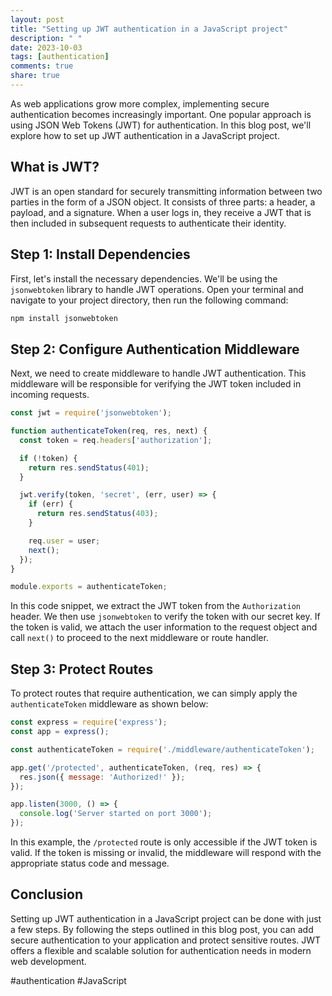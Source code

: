 ```yaml
---
layout: post
title: "Setting up JWT authentication in a JavaScript project"
description: " "
date: 2023-10-03
tags: [authentication]
comments: true
share: true
---
```


As web applications grow more complex, implementing secure authentication becomes increasingly important. One popular approach is using JSON Web Tokens (JWT) for authentication. In this blog post, we'll explore how to set up JWT authentication in a JavaScript project.

## What is JWT?

JWT is an open standard for securely transmitting information between two parties in the form of a JSON object. It consists of three parts: a header, a payload, and a signature. When a user logs in, they receive a JWT that is then included in subsequent requests to authenticate their identity.

## Step 1: Install Dependencies

First, let's install the necessary dependencies. We'll be using the `jsonwebtoken` library to handle JWT operations. Open your terminal and navigate to your project directory, then run the following command:

```bash
npm install jsonwebtoken
```

## Step 2: Configure Authentication Middleware

Next, we need to create middleware to handle JWT authentication. This middleware will be responsible for verifying the JWT token included in incoming requests.

```javascript
const jwt = require('jsonwebtoken');

function authenticateToken(req, res, next) {
  const token = req.headers['authorization'];

  if (!token) {
    return res.sendStatus(401);
  }

  jwt.verify(token, 'secret', (err, user) => {
    if (err) {
      return res.sendStatus(403);
    }

    req.user = user;
    next();
  });
}

module.exports = authenticateToken;
```

In this code snippet, we extract the JWT token from the `Authorization` header. We then use `jsonwebtoken` to verify the token with our secret key. If the token is valid, we attach the user information to the request object and call `next()` to proceed to the next middleware or route handler.

## Step 3: Protect Routes

To protect routes that require authentication, we can simply apply the `authenticateToken` middleware as shown below:

```javascript
const express = require('express');
const app = express();

const authenticateToken = require('./middleware/authenticateToken');

app.get('/protected', authenticateToken, (req, res) => {
  res.json({ message: 'Authorized!' });
});

app.listen(3000, () => {
  console.log('Server started on port 3000');
});
```

In this example, the `/protected` route is only accessible if the JWT token is valid. If the token is missing or invalid, the middleware will respond with the appropriate status code and message.

## Conclusion

Setting up JWT authentication in a JavaScript project can be done with just a few steps. By following the steps outlined in this blog post, you can add secure authentication to your application and protect sensitive routes. JWT offers a flexible and scalable solution for authentication needs in modern web development.

#authentication #JavaScript